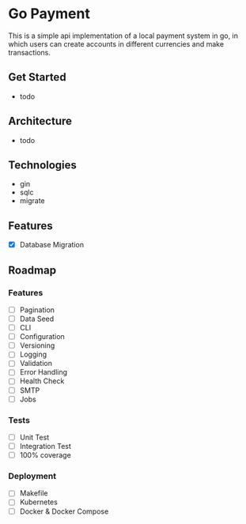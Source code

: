# Go Payment


This is a simple api implementation of a local payment system in go, in which users can create accounts in different currencies and make transactions.

## Get Started

- todo

## Architecture

- todo

## Technologies
- gin
- sqlc 
- migrate

## Features
- [x] Database Migration

## Roadmap

### Features
- [ ] Pagination
- [ ] Data Seed
- [ ] CLI
- [ ] Configuration
- [ ] Versioning
- [ ] Logging
- [ ] Validation
- [ ] Error Handling
- [ ] Health Check
- [ ] SMTP
- [ ] Jobs

### Tests
- [ ] Unit Test
- [ ] Integration Test
- [ ] 100% coverage

### Deployment
- [ ] Makefile
- [ ] Kubernetes 
- [ ] Docker & Docker Compose
